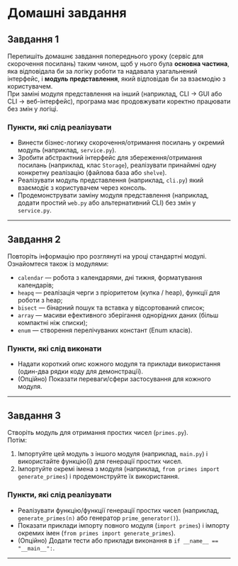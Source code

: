 # Домашні завдання

## Завдання 1

Перепишіть домашнє завдання попереднього уроку (сервіс для скорочення посилань) таким чином, щоб у нього була **основна частина**, яка відповідала би за логіку роботи та надавала узагальнений інтерфейс, і **модуль представлення**, який відповідав би за взаємодію з користувачем.  
При заміні модуля представлення на інший (наприклад, CLI → GUI або CLI → веб-інтерфейс), програма має продовжувати коректно працювати без змін у логіці.

### Пункти, які слід реалізувати

- Винести бізнес-логику скорочення/отримання посилань у окремий модуль (наприклад, `service.py`).
- Зробити абстрактний інтерфейс для збереження/отримання посилань (наприклад, клас `Storage`), реалізувати принаймні одну конкретну реалізацію (файлова база або `shelve`).
- Реалізувати модуль представлення (наприклад, `cli.py`) який взаємодіє з користувачем через консоль.
- Продемонструвати заміну модуля представлення (наприклад, додати простий `web.py` або альтернативний CLI) без змін у `service.py`.

---

## Завдання 2

Повторіть інформацію про розглянуті на уроці стандартні модулі. Ознайомтеся також із модулями:

- `calendar` — робота з календарями, дні тижня, форматування календарів;
- `heapq` — реалізація черги з пріоритетом (купка / heap), функції для роботи з heap;
- `bisect` — бінарний пошук та вставка у відсортований список;
- `array` — масиви ефективного зберігання однорідних даних (більш компактні ніж списки);
- `enum` — створення перелічуваних констант (Enum класів).

### Пункти, які слід виконати

- Надати короткий опис кожного модуля та приклади використання (один-два рядки коду для демонстрації).
- (Опційно) Показати переваги/сфери застосування для кожного модуля.

---

## Завдання 3

Створіть модуль для отримання простих чисел (`primes.py`).  
Потім:

1. Імпортуйте цей модуль з іншого модуля (наприклад, `main.py`) і використайте функцію(ї) для генерації простих чисел.
2. Імпортуйте окремі імена з модуля (наприклад, `from primes import generate_primes`) і продемонструйте їх використання.

### Пункти, які слід реалізувати

- Реалізувати функцію/функції генерації простих чисел (наприклад, `generate_primes(n)` або генератор `prime_generator()`).
- Показати приклади імпорту повного модуля (`import primes`) і імпорту окремих імен (`from primes import generate_primes`).
- (Опційно) Додати тести або приклади виконання в `if __name__ == "__main__":`.

---

